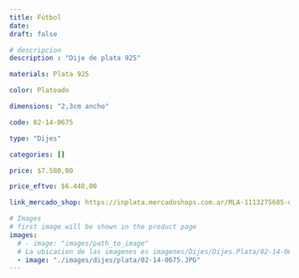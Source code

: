 ```yaml
---
title: Fútbol
date: 
draft: false

# descripcion
description : "Dije de plata 925"

materials: Plata 925

color: Plateado

dimensions: "2,3cm ancho"

code: 02-14-0675

type: "Dijes"

categories: []

price: $7.580,00

price_eftvo: $6.440,00

link_mercado_shop: https://inplata.mercadoshops.com.ar/MLA-1113275685-dije-de-plata-futbol---pelota---botín-_JM

# Images
# first image will be shown in the product page
images:
  # - image: "images/path_to_image"
  # La ubicacion de las imagenes es imagenes/Dijes/Dijes.Plata/02-14-0675-futbol
  - image: "./images/dijes/plata/02-14-0675.JPG"
---
```

